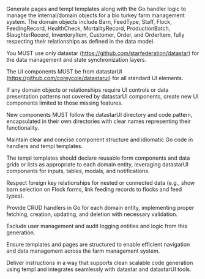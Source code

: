 Generate pages and templ templates along with the Go handler logic to manage the internal/domain objects for a bio turkey farm management system. The domain objects include Barn, FeedType, Staff, Flock, FeedingRecord, HealthCheck, MortalityRecord, ProductionBatch, SlaughterRecord, InventoryItem, Customer, Order, and OrderItem, fully respecting their relationships as defined in the data model.

You MUST use only datastar (https://github.com/starfederation/datastar) for the data management and state synchronization layers.

The UI components MUST be from datastarUI (https://github.com/coreycole/datastarui) for all standard UI elements.

If any domain objects or relationships require UI controls or data presentation patterns not covered by datastarUI components, create new UI components limited to those missing features.

New components MUST follow the datastarUI directory and code pattern, encapsulated in their own directories with clear names representing their functionality.

Maintain clear and concise component structure and idiomatic Go code in handlers and templ templates.

The templ templates should declare reusable form components and data grids or lists as appropriate to each domain entity, leveraging datastarUI components for inputs, tables, modals, and notifications.

Respect foreign key relationships for nested or connected data (e.g., show barn selection on Flock forms, link feeding records to flocks and feed types).

Provide CRUD handlers in Go for each domain entity, implementing proper fetching, creation, updating, and deletion with necessary validation.

Exclude user management and audit logging entities and logic from this generation.

Ensure templates and pages are structured to enable efficient navigation and data management across the farm management system.

Deliver instructions in a way that supports clean scalable code generation using templ and integrates seamlessly with datastar and datastarUI tools.
